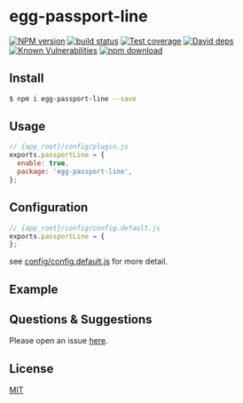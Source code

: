 # egg-passport-line

[![NPM version][npm-image]][npm-url]
[![build status][travis-image]][travis-url]
[![Test coverage][codecov-image]][codecov-url]
[![David deps][david-image]][david-url]
[![Known Vulnerabilities][snyk-image]][snyk-url]
[![npm download][download-image]][download-url]

[npm-image]: https://img.shields.io/npm/v/egg-passport-line.svg?style=flat-square
[npm-url]: https://npmjs.org/package/egg-passport-line
[travis-image]: https://img.shields.io/travis/eggjs/egg-passport-line.svg?style=flat-square
[travis-url]: https://travis-ci.org/eggjs/egg-passport-line
[codecov-image]: https://img.shields.io/codecov/c/github/eggjs/egg-passport-line.svg?style=flat-square
[codecov-url]: https://codecov.io/github/eggjs/egg-passport-line?branch=master
[david-image]: https://img.shields.io/david/eggjs/egg-passport-line.svg?style=flat-square
[david-url]: https://david-dm.org/eggjs/egg-passport-line
[snyk-image]: https://snyk.io/test/npm/egg-passport-line/badge.svg?style=flat-square
[snyk-url]: https://snyk.io/test/npm/egg-passport-line
[download-image]: https://img.shields.io/npm/dm/egg-passport-line.svg?style=flat-square
[download-url]: https://npmjs.org/package/egg-passport-line

<!--
Description here.
-->

## Install

```bash
$ npm i egg-passport-line --save
```

## Usage

```js
// {app_root}/config/plugin.js
exports.passportLine = {
  enable: true,
  package: 'egg-passport-line',
};
```

## Configuration

```js
// {app_root}/config/config.default.js
exports.passportLine = {
};
```

see [config/config.default.js](config/config.default.js) for more detail.

## Example

<!-- example here -->

## Questions & Suggestions

Please open an issue [here](https://github.com/eggjs/egg/issues).

## License

[MIT](LICENSE)
